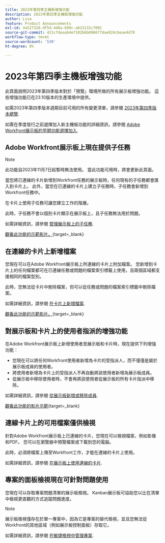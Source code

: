 ```yaml
---
title: 2023年第四季主機板增強功能
description: 2023年第四季主機板增強功能
author: Lisa
feature: Product Announcements
exl-id: 4a527328-df5d-446a-899c-a613131c7001
source-git-commit: 421cfdeaab4ef102b6b896677dae824cbeae4d70
workflow-type: tm+mt
source-wordcount: '539'
ht-degree: 0%

---
```


# 2023年第四季主機板增強功能

此頁面說明2023年第四季版本對於「預覽」環境所做的所有展示板增強功能。 這些增強功能已在23.10版本的生產環境中提供。

如需2023年第四季版本週期目前可用的所有變更清單，請參閱 [2023年第四季版本總覽](/help/quicksilver/product-announcements/product-releases/23-q4-release-activity/23-q4-release-overview.md).

如需在季度發行之前選擇加入新主機板功能的詳細資訊，請參閱 [Adobe Workfront展示板的早期功能選擇加入](/help/quicksilver/agile/get-started-with-boards/boards-early-feature-opt-in.md).

## Adobe Workfront展示板上現在提供子任務

>[!NOTE]
>
>此功能自2023年11月7日起暫時無法使用。 當此功能可用時，將會更新此頁面。

當您將已連線的卡片新增到Workfront任務的展示板時，任何現有的子任務都會匯入到卡片上。 此外，當您在已連線的卡片上建立子任務時，子任務會新增到Workfront任務中。

在卡片上使用子任務可讓您建立工作的階層。

此時，子任務不會以個別卡片顯示在展示板上，且子任務無法用於問題。

如需詳細資訊，請參閱 [管理展示板上的子任務](/help/quicksilver/agile/get-started-with-boards/manage-subtasks-on-boards.md).

[觀看此功能的示範影片。](https://video.tv.adobe.com/v/3424860/){target=_blank}

## 在連線的卡片上新增檔案

您現在可以在Adobe Workfront展示板上所連線的卡片上附加檔案。 您新增到卡片上的任何檔案都可在已連線任務或問題的檔案索引標籤上使用，且兩個區域都支援相同的檔案型別。

此時，您無法從卡片中刪除檔案，但可以從任務或問題的檔案索引標籤中刪除檔案。

如需詳細資訊，請參閱 [在卡片上新增檔案](/help/quicksilver/agile/get-started-with-boards/add-documents-on-cards.md).

[觀看此功能的示範影片。](https://video.tv.adobe.com/v/3423070/){target=_blank}

## 對展示板和卡片上的使用者指派的增強功能

在Adobe Workfront展示板上新增使用者至展示板和卡片時，現在提供下列增強功能：

* 您現在可以將任何Workfront使用者新增為卡片的受指派人，而不僅僅是屬於展示板成員的使用者。
* 將使用者新增為卡片上的受指派人不再自動將該使用者新增為展示板成員。
* 從展示板中移除使用者時，不會再將該使用者從展示板的所有卡片指派中移除。

如需詳細資訊，請參閱 [從展示板新增或移除成員](/help/quicksilver/agile/get-started-with-boards/add-members-to-board.md).

[觀看此功能的影片示範](https://video.tv.adobe.com/v/3423222/){target=_blank}

## 連線卡片上的可用檔案僅供檢視

針對Adobe Workfront展示板上已連線的卡片，您現在可以檢視檔案，例如影像和PDF。 您可以在瀏覽器中預覽檔案或下載到您的電腦。

此時，必須將檔案上傳至Workfront工作，才能在連線的卡片上使用。

如需詳細資訊，請參閱 [在展示板上使用連線的卡片](/help/quicksilver/agile/get-started-with-boards/connected-cards.md).

## 專案的面板檢視現在可針對問題使用

您現在可以存取專案問題清單的展示板檢視。 Kanban展示板可協助您以比在清單中檢視更直觀的方式追蹤問題進度。

>[!NOTE]
>
>展示板檢視僅存在於單一專案中，因為它是專案的替代檢視，並且您無法從Workfront的其他區域（例如展示板控制面板）存取它。

如需詳細資訊，請參閱 [在敏捷檢視中管理專案](/help/quicksilver/manage-work/projects/manage-projects/manage-projects-in-agile-view.md).
